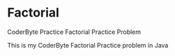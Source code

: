 # Factorial
CoderByte Practice Factorial Practice Problem

This is my CoderByte Factorial Practice problem in Java
